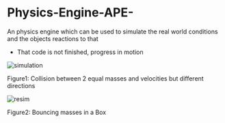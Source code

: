 # Physics-Engine-APE-
An physics engine which can be used to simulate the real world conditions and the objects reactions to that
* That code is not finished, progress in motion

![simulation](https://github.com/AlpMercan/Physics-Engine-APE-/assets/112685013/c2254918-2a30-4ddc-9dc1-a75d020f39f5)

Figure1: Collision between 2 equal masses and velocities but different directions

![resim](https://github.com/AlpMercan/Physics-Engine-APE-/assets/112685013/0f956896-e8fb-4181-a333-9b88e2003cba)

Figure2: Bouncing masses in a Box
